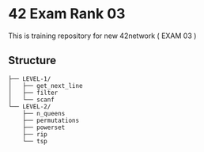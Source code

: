 # 42 Exam Rank 03

This is training repository for new 42network ( EXAM 03 )

## Structure

```
├── LEVEL-1/
│   ├── get_next_line
│   ├── filter
│   └── scanf
└── LEVEL-2/
    ├── n_queens
    ├── permutations
    ├── powerset
    ├── rip
    └── tsp
```

